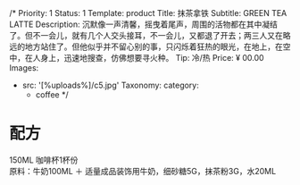 /*
Priority: 1
Status: 1
Template: product
Title: 抹茶拿铁
Subtitle: GREEN TEA LATTE
Description: 沉默像一声清馨，摇曳着尾声，周围的活物都在其中凝结了。但不一会儿，就有几个人交头接耳，不一会儿，又都退了开去；两三人又在略远的地方站住了。但他似乎并不留心别的事，只闪烁着狂热的眼光，在地上，在空中，在人身上，迅速地搜查，仿佛想要寻火种。
Tip: 冷/热
Price: ¥ 00.00
Images:
- src: '[%uploads%]/c5.jpg'
Taxonomy:
  category: 
  - coffee
*/
<h1><span>配方</span></h1>
<p>150ML 咖啡杯1杯份<br>原料：牛奶100ML ＋ 适量成品装饰用牛奶，细砂糖5G，抹茶粉3G，水20ML</p>